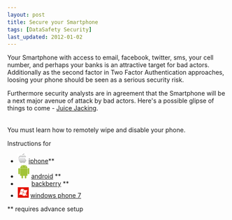 ```yaml
---
layout: post
title: Secure your Smartphone
tags: [DataSafety Security]
last_updated: 2012-01-02
---
```


Your Smartphone with access to email, facebook, twitter, sms, your cell number, and perhaps your banks is an attractive target for bad actors. Additionally as the second factor in Two Factor Authentication approaches, loosing your phone should be seen as a serious security risk.

Furthermore security analysts are in agreement that the Smartphone will be a next major avenue of attack by bad actors. Here's a possible glipse of things to come - [Juice Jacking](http://krebsonsecurity.com/2011/08/beware-of-juice-jacking/).

###### 
You must learn how to remotely wipe and disable your phone.

Instructions for

* [![apple](/images/apple.png)](http://www.apple.com/iphone/built-in-apps/find-my-iphone.html) [iphone](http://www.apple.com/iphone/built-in-apps/find-my-iphone.html)**
* [![android](/images/android.png)](http://support.google.com/a/bin/answer.py?hl=en&answer=173390) [android](http://support.google.com/a/bin/answer.py?hl=en&answer=173390) **
* &nbsp;&nbsp;&nbsp;&nbsp;&nbsp;&nbsp;&nbsp; [backberry](http://blogs.blackberry.com/2010/07/introducing-blackberry-protect/) **
* [![wp7](/images/wp_logo.png)](https://www.windowsphone.com/en-US/find) [windows phone 7](https://www.windowsphone.com/en-US/find)

** requires advance setup